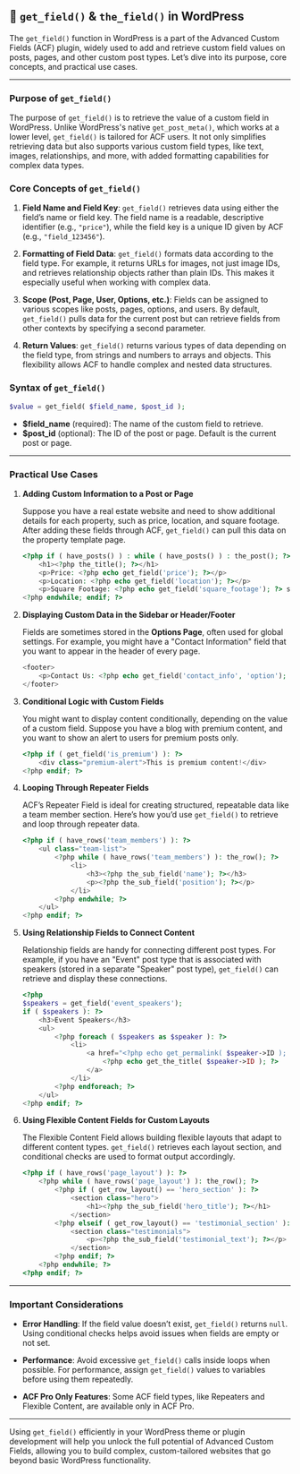 ## 📌 `get_field()` & `the_field()` in WordPress

The `get_field()` function in WordPress is a part of the Advanced Custom Fields (ACF) plugin, widely used to add and retrieve custom field values on posts, pages, and other custom post types. Let’s dive into its purpose, core concepts, and practical use cases.

---

### Purpose of `get_field()`

The purpose of `get_field()` is to retrieve the value of a custom field in WordPress. Unlike WordPress's native `get_post_meta()`, which works at a lower level, `get_field()` is tailored for ACF users. It not only simplifies retrieving data but also supports various custom field types, like text, images, relationships, and more, with added formatting capabilities for complex data types.

### Core Concepts of `get_field()`

1. **Field Name and Field Key**: `get_field()` retrieves data using either the field’s name or field key. The field name is a readable, descriptive identifier (e.g., `"price"`), while the field key is a unique ID given by ACF (e.g., `"field_123456"`).

2. **Formatting of Field Data**: `get_field()` formats data according to the field type. For example, it returns URLs for images, not just image IDs, and retrieves relationship objects rather than plain IDs. This makes it especially useful when working with complex data.

3. **Scope (Post, Page, User, Options, etc.)**: Fields can be assigned to various scopes like posts, pages, options, and users. By default, `get_field()` pulls data for the current post but can retrieve fields from other contexts by specifying a second parameter.

4. **Return Values**: `get_field()` returns various types of data depending on the field type, from strings and numbers to arrays and objects. This flexibility allows ACF to handle complex and nested data structures.

### Syntax of `get_field()`

```php
$value = get_field( $field_name, $post_id );
```

- **$field_name** (required): The name of the custom field to retrieve.
- **$post_id** (optional): The ID of the post or page. Default is the current post or page.

---

### Practical Use Cases

1. **Adding Custom Information to a Post or Page**

   Suppose you have a real estate website and need to show additional details for each property, such as price, location, and square footage. After adding these fields through ACF, `get_field()` can pull this data on the property template page.

   ```php
   <?php if ( have_posts() ) : while ( have_posts() ) : the_post(); ?>
       <h1><?php the_title(); ?></h1>
       <p>Price: <?php echo get_field('price'); ?></p>
       <p>Location: <?php echo get_field('location'); ?></p>
       <p>Square Footage: <?php echo get_field('square_footage'); ?> sq ft</p>
   <?php endwhile; endif; ?>
   ```

2. **Displaying Custom Data in the Sidebar or Header/Footer**

   Fields are sometimes stored in the **Options Page**, often used for global settings. For example, you might have a "Contact Information" field that you want to appear in the header of every page.

   ```php
   <footer>
       <p>Contact Us: <?php echo get_field('contact_info', 'option'); ?></p>
   </footer>
   ```

3. **Conditional Logic with Custom Fields**

   You might want to display content conditionally, depending on the value of a custom field. Suppose you have a blog with premium content, and you want to show an alert to users for premium posts only.

   ```php
   <?php if ( get_field('is_premium') ): ?>
       <div class="premium-alert">This is premium content!</div>
   <?php endif; ?>
   ```

4. **Looping Through Repeater Fields**

   ACF’s Repeater Field is ideal for creating structured, repeatable data like a team member section. Here’s how you’d use `get_field()` to retrieve and loop through repeater data.

   ```php
   <?php if ( have_rows('team_members') ): ?>
       <ul class="team-list">
           <?php while ( have_rows('team_members') ): the_row(); ?>
               <li>
                   <h3><?php the_sub_field('name'); ?></h3>
                   <p><?php the_sub_field('position'); ?></p>
               </li>
           <?php endwhile; ?>
       </ul>
   <?php endif; ?>
   ```

5. **Using Relationship Fields to Connect Content**

   Relationship fields are handy for connecting different post types. For example, if you have an "Event" post type that is associated with speakers (stored in a separate "Speaker" post type), `get_field()` can retrieve and display these connections.

   ```php
   <?php
   $speakers = get_field('event_speakers');
   if ( $speakers ): ?>
       <h3>Event Speakers</h3>
       <ul>
           <?php foreach ( $speakers as $speaker ): ?>
               <li>
                   <a href="<?php echo get_permalink( $speaker->ID ); ?>">
                       <?php echo get_the_title( $speaker->ID ); ?>
                   </a>
               </li>
           <?php endforeach; ?>
       </ul>
   <?php endif; ?>
   ```

6. **Using Flexible Content Fields for Custom Layouts**

   The Flexible Content Field allows building flexible layouts that adapt to different content types. `get_field()` retrieves each layout section, and conditional checks are used to format output accordingly.

   ```php
   <?php if ( have_rows('page_layout') ): ?>
       <?php while ( have_rows('page_layout') ): the_row(); ?>
           <?php if ( get_row_layout() == 'hero_section' ): ?>
               <section class="hero">
                   <h1><?php the_sub_field('hero_title'); ?></h1>
               </section>
           <?php elseif ( get_row_layout() == 'testimonial_section' ): ?>
               <section class="testimonials">
                   <p><?php the_sub_field('testimonial_text'); ?></p>
               </section>
           <?php endif; ?>
       <?php endwhile; ?>
   <?php endif; ?>
   ```

---

### Important Considerations

- **Error Handling**: If the field value doesn’t exist, `get_field()` returns `null`. Using conditional checks helps avoid issues when fields are empty or not set.
  
- **Performance**: Avoid excessive `get_field()` calls inside loops when possible. For performance, assign `get_field()` values to variables before using them repeatedly.

- **ACF Pro Only Features**: Some ACF field types, like Repeaters and Flexible Content, are available only in ACF Pro.

---

Using `get_field()` efficiently in your WordPress theme or plugin development will help you unlock the full potential of Advanced Custom Fields, allowing you to build complex, custom-tailored websites that go beyond basic WordPress functionality.